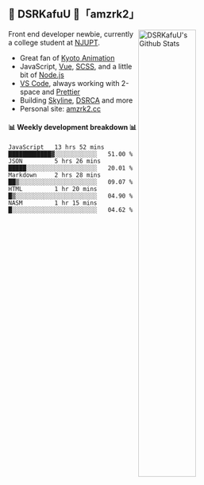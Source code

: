 ## 🍥 DSRKafuU 🍥「amzrk2」

<img align="right" alt="DSRKafuU's Github Stats" width="48%" src="https://github-readme-stats.vercel.app/api?username=amzrk2&count_private=true&show_icons=true&title_color=7793cc&icon_color=7793cc&text_color=595858&bg_color=ffffff" />

Front end developer newbie, currently a college student at [NJUPT](https://www.njupt.edu.cn/).

- Great fan of [Kyoto Animation](https://www.kyotoanimation.co.jp/)
- JavaScript, [Vue](https://vuejs.org/), [SCSS](https://sass-lang.com/), and a little bit of [Node.js](https://nodejs.org/)
- [VS Code](https://code.visualstudio.com), always working with 2-space and [Prettier](https://prettier.io/)
- Building [Skyline](https://github.com/amzrk2/skyline-overlay), [DSRCA](https://github.com/amzrk2/dsrca) and more
- Personal site: [amzrk2.cc](https://amzrk2.cc/)

#### :bar_chart: Weekly development breakdown :bar_chart:

<!--START_SECTION:waka-->
```text
JavaScript   13 hrs 52 mins  ████████████▓░░░░░░░░░░░░   51.00 % 
JSON         5 hrs 26 mins   █████░░░░░░░░░░░░░░░░░░░░   20.01 % 
Markdown     2 hrs 28 mins   ██▒░░░░░░░░░░░░░░░░░░░░░░   09.07 % 
HTML         1 hr 20 mins    █▒░░░░░░░░░░░░░░░░░░░░░░░   04.90 % 
NASM         1 hr 15 mins    █░░░░░░░░░░░░░░░░░░░░░░░░   04.62 % 
```
<!--END_SECTION:waka-->

